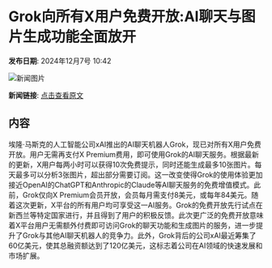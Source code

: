 # Grok向所有X用户免费开放:AI聊天与图片生成功能全面放开

**发布日期**: 2024年12月7号 10:42

![新闻图片](https://upload.chinaz.com/2024/1207/6386916492518454792892700.png)

**新闻链接**: [点击查看原文](https://www.aibase.com/zh/news/13755)

## 内容

埃隆·马斯克的人工智能公司xAI推出的AI聊天机器人Grok，现已对所有X用户免费开放。用户无需再支付X Premium费用，即可使用Grok的AI聊天服务。根据最新的更新，X用户每两小时可以获得10次免费提示，同时还能生成最多10张图片。每天最多可以分析3张图片，超出部分需要订阅。这一改变使得Grok的使用体验更加接近OpenAI的ChatGPT和Anthropic的Claude等AI聊天服务的免费增值模式。此前，Grok仅向X Premium会员开放，会员每月需支付8美元，或每年84美元。随着这次更新，X平台的所有用户均可享受这一AI服务。Grok的免费开放先行试点在新西兰等特定国家进行，并且得到了用户的积极反馈。此次更广泛的免费开放意味着X平台用户无需额外付费即可访问Grok的聊天功能和生成图片的服务，进一步提升了Grok与其他AI聊天机器人的竞争力。此外，Grok背后的公司xAI最近筹集了60亿美元，使其总融资额达到了120亿美元，这标志着公司在AI领域的快速发展和市场扩展。
